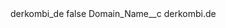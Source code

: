 <?xml version="1.0" encoding="UTF-8"?>
<CustomMetadata xmlns="http://soap.sforce.com/2006/04/metadata" xmlns:xsi="http://www.w3.org/2001/XMLSchema-instance" xmlns:xsd="http://www.w3.org/2001/XMLSchema">
    <label>derkombi_de</label>
    <protected>false</protected>
    <values>
        <field>Domain_Name__c</field>
        <value xsi:type="xsd:string">derkombi.de</value>
    </values>
</CustomMetadata>
